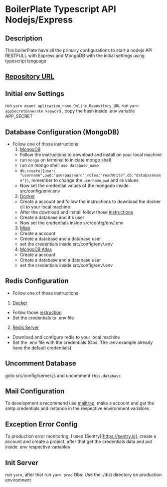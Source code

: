 # BoilerPlate Typescript API Nodejs/Express

## Description

This boilerPlate have all the primary configurations to start a nodejs API RESTFULL with Express and MongoDB with the initial settings
using typescript language

## [Repository URL](https://cunhapatrick.github.io/boilerplate-nodejs/)

## Initial env Settings

run `yarn mount aplication_name Online_Repository_URL`
run `yarn appSecretGenerate keyword` , copy the hash inside .env variable APP_SECRET

## Database Configuration (MongoDB)

- Follow one of those instructions
  1. [MongoDB](https://www.mongodb.com/download-center/community)
  - Follow the instructions to download and install on your local machine
  - run `mongo` on terminal to iniciate mongo shell
  - run on mongo shell `use database_name`
  - `db.create({user: "username",pwd:"userpassword",roles:"readWrite",db:"databasename"})`, remember to change the `username`,`pwd` and `db` values
  - Now set the credential values of the mongodb inside src/config/env/.env
  2. [Docker](https://hub.docker.com/)
  - Create a account and follow the instructions to download the docker cli to your local machine
  - After the download and install follow those [instructions](https://hub.docker.com/_/mongo/)
  - Create a database and it's user
  - Now set the credentials inside src/config/env/.env
  3. [Mlab](https://mlab.com/home)
  - Create a account
  - Create a database and a database user
  - set the credentials inside src/config/env/.env
  4. [MongoDB Atlas](https://www.mongodb.com/cloud/atlas)
  - Create a account
  - Create a database and a database user
  - set the credentials inside src/config/env/.env

## Redis Configuration

- Follow one of those instructions

1. [Docker](https://hub.docker.com/)

- Follow those [instruction](https://hub.docker.com/_/redis/)
- Set the credentials to .env file

2. [Redis Server](https://redis.io/download)

- Download and configure redis to your local machine
- Set the .env file with the credentials (Obs: The .env.example already have the default credentials)

## Uncomment Database

goto src/config/server.js and uncomment `this.database`

## Mail Configuration

To development a recommend use [mailtrap](https://mailtrap.io), make a account and get the smtp credentials and instance in the respective enviromnent variables

## Exception Error Config

To production error monitoring, I used (Sentry)[https://sentry.io], create a account and create a project, after that get the credentials data and put inside .env respective variables

## Init Server

run `yarn`, after that run `yarn prod`
Obs: Use the ./dist directory on production enviromnent
